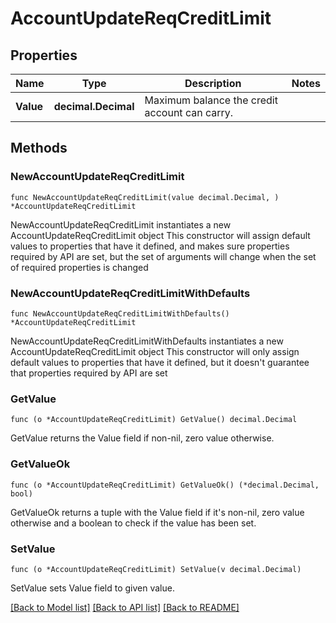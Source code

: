 # AccountUpdateReqCreditLimit

## Properties

Name | Type | Description | Notes
------------ | ------------- | ------------- | -------------
**Value** | **decimal.Decimal** | Maximum balance the credit account can carry. | 

## Methods

### NewAccountUpdateReqCreditLimit

`func NewAccountUpdateReqCreditLimit(value decimal.Decimal, ) *AccountUpdateReqCreditLimit`

NewAccountUpdateReqCreditLimit instantiates a new AccountUpdateReqCreditLimit object
This constructor will assign default values to properties that have it defined,
and makes sure properties required by API are set, but the set of arguments
will change when the set of required properties is changed

### NewAccountUpdateReqCreditLimitWithDefaults

`func NewAccountUpdateReqCreditLimitWithDefaults() *AccountUpdateReqCreditLimit`

NewAccountUpdateReqCreditLimitWithDefaults instantiates a new AccountUpdateReqCreditLimit object
This constructor will only assign default values to properties that have it defined,
but it doesn't guarantee that properties required by API are set

### GetValue

`func (o *AccountUpdateReqCreditLimit) GetValue() decimal.Decimal`

GetValue returns the Value field if non-nil, zero value otherwise.

### GetValueOk

`func (o *AccountUpdateReqCreditLimit) GetValueOk() (*decimal.Decimal, bool)`

GetValueOk returns a tuple with the Value field if it's non-nil, zero value otherwise
and a boolean to check if the value has been set.

### SetValue

`func (o *AccountUpdateReqCreditLimit) SetValue(v decimal.Decimal)`

SetValue sets Value field to given value.



[[Back to Model list]](../README.md#documentation-for-models) [[Back to API list]](../README.md#documentation-for-api-endpoints) [[Back to README]](../README.md)


